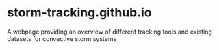 # storm-tracking.github.io
A webpage providing an overview of different tracking tools and existing datasets for convective storm systems 
